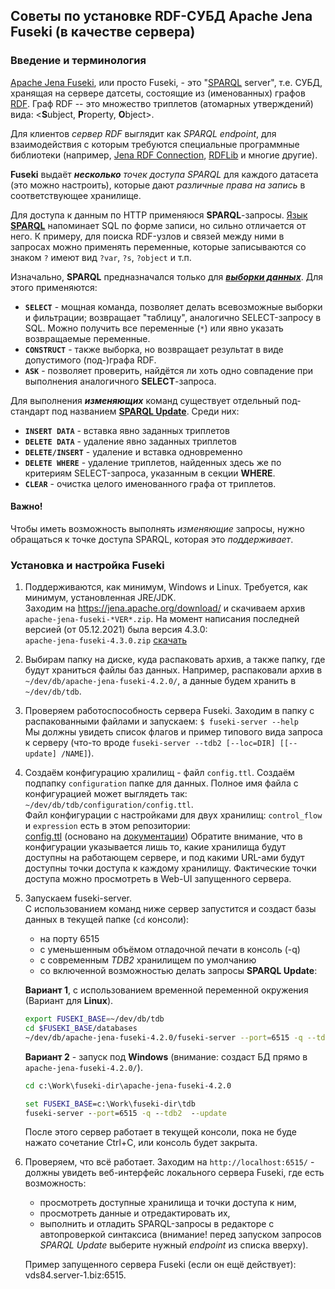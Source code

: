 Советы по установке RDF-СУБД Apache Jena Fuseki (в качестве сервера)
--------

### Введение и терминология

[Apache Jena Fuseki](https://jena.apache.org/documentation/fuseki2/), или просто Fuseki, - это "[SPARQL](https://jena.apache.org/tutorials/sparql.html) server", т.е. СУБД, хранящая на сервере датсеты, состоящие из (именованных) графов [RDF](https://ru.wikipedia.org/wiki/Resource_Description_Framework). Граф RDF -- это множество триплетов (атомарных утверждений) вида: <**S**ubject, **P**roperty, **O**bject>.


Для клиентов *сервер RDF* выглядит как *SPARQL endpoint*, для взаимодействия с которым требуются специальные программные библиотеки (например, [Jena RDF Connection](https://jena.apache.org/documentation/rdfconnection), [RDFLib](https://rdflib.readthedocs.io/en/stable/intro_to_sparql.html) и многие другие). 

**Fuseki** выдаёт ***несколько*** *точек доступа SPARQL* для каждого датасета (это можно настроить), которые дают _различные права на запись_ в соответствующее хранилище.

Для доступа к данным по HTTP применяюся **SPARQL**-запросы.
[Язык **SPARQL**](https://www.w3.org/TR/sparql11-query/) напоминает SQL по форме записи, но сильно отличается от него.
К примеру, для поиска RDF-узлов и связей между ними в запросах можно применять переменные, которые записываются со знаком `?` имеют вид `?var`, `?s`, `?object` и т.п.

Изначально, **SPARQL** предназначался только для [***выборки данных***](https://www.w3.org/TR/sparql11-query/). Для этого применяются: 
 - **`SELECT`** - мощная команда, позволяет делать всевозможные выборки и фильтрации; возвращает "таблицу", аналогично SELECT-запросу в SQL. Можно получить все переменные (`*`) или явно указать возвращаемые переменные.
 - **`CONSTRUCT`** - также выборка, но возвращает результат в виде допустимого (под-)графа RDF.
 - **`ASK`** - позволяет проверить, найдётся ли хоть одно совпадение при выполнения аналогичного **SELECT**-запроса.

Для выполнения ***изменяющих*** команд существует отдельный под-стандарт под названием [**SPARQL Update**](https://www.w3.org/TR/sparql11-update/).
Среди них:
 - **`INSERT DATA`** - вставка явно заданных триплетов
 - **`DELETE DATA`** - удаление явно заданных триплетов
 - **`DELETE/INSERT`** - удаление и вставка одновременно
 - **`DELETE WHERE`** - удаление триплетов, найденных здесь же по критериям SELECT-запроса, указанным в секции **WHERE**.
 - **`CLEAR`** - очистка целого именованного графа от триплетов.

#### Важно! 
Чтобы иметь возможность выполнять *изменяющие* запросы, нужно обращаться к точке доступа SPARQL, которая это *поддерживает*.


### Установка и настройка Fuseki

1. Поддерживаются, как минимум, Windows и Linux. Требуется, как минимум, установленная JRE/JDK.  
   Заходим на https://jena.apache.org/download/ и скачиваем архив `apache-jena-fuseki-*VER*.zip`.
   На момент написания последней версией (от 05.12.2021) была версия 4.3.0:  
   `apache-jena-fuseki-4.3.0.zip` [скачать](https://dlcdn.apache.org/jena/binaries/apache-jena-fuseki-4.3.0.zip)
   
2. Выбирам папку на диске, куда распаковать архив, а также папку, где будут храниться файлы баз данных.
   Например, распаковали архив в `~/dev/db/apache-jena-fuseki-4.2.0/`, а данные будем хранить в `~/dev/db/tdb`.
   
3. Проверяем работоспособность сервера Fuseki. Заходим в папку с распакованными файлами и запускаем:
   `$ fuseki-server --help`  
   Мы должны увидеть список флагов и пример типового вида запроса к серверу (что-то вроде `fuseki-server --tdb2 [--loc=DIR] [[--update] /NAME]`).
   
4. Создаём конфигурацию хралилищ - файл `config.ttl`. Создаём подпапку `configuration` папке для данных. Полное имя файла с конфигурацией может выглядеть так:  
   `~/dev/db/tdb/configuration/config.ttl`.  
   Файл конфигурации с настройками для двух хранилищ: `control_flow` и `expression` есть в этом репозитории:  
   [config.ttl](https://github.com/CompPrehension/fuseki/blob/main/config.ttl) (основано на [документации](https://jena.apache.org/documentation/fuseki2/fuseki-configuration.html))
   Обратите внимание, что в конфигурации указывается лишь то, какие хранилища будут доступны на работающем сервере, и под какими URL-ами будут доступны точки доступа к каждому хранилищу. Фактические точки доступа можно просмотреть в Web-UI запущенного сервера.

5. Запускаем fuseki-server.  
   С использованием команд ниже сервер запустится и создаст базы данных в текущей папке (`cd` консоли):  
   * на порту 6515
   * с уменьшенным объёмом отладочной печати в консоль (-q)
   * c современным _TDB2_ хранилищем по умолчанию
   * со включенной возможностью делать запросы **SPARQL Update**:
   
   **Вариант 1**, с использованием временной переменной окружения (Вариант для **Linux**). 
   ```bash
   export FUSEKI_BASE=~/dev/db/tdb
   cd $FUSEKI_BASE/databases
   ~/dev/db/apache-jena-fuseki-4.2.0/fuseki-server --port=6515 -q --tdb2 --update
   ```
   **Вариант 2** - запуск под **Windows** (внимание: создаcт БД прямо в `apache-jena-fuseki-4.2.0/`). 
   ```cmd
   cd c:\Work\fuseki-dir\apache-jena-fuseki-4.2.0
   
   set FUSEKI_BASE=c:\Work\fuseki-dir\tdb
   fuseki-server --port=6515 -q --tdb2  --update
   ```

   После этого сервер работает в текущей консоли, пока не буде нажато сочетание Ctrl+С, или консоль будет закрыта.
   

6. Проверяем, что всё работает. 
   Заходим на `http://localhost:6515/` - должны увидеть веб-интерфейс локального сервера Fuseki, где есть возможность:
   * просмотреть доступные хранилища и точки доступа к ним, 
   * просмотреть данные и отредактировать их,
   * выполнить и отладить SPARQL-запросы в редакторе с автопроверкой синтаксиса (внимание! перед запуском запросов *SPARQL Update* выберите нужный _endpoint_ из списка вверху).
   
   Пример запущенного сервера Fuseki (если он ещё действует): vds84.server-1.biz:6515.


